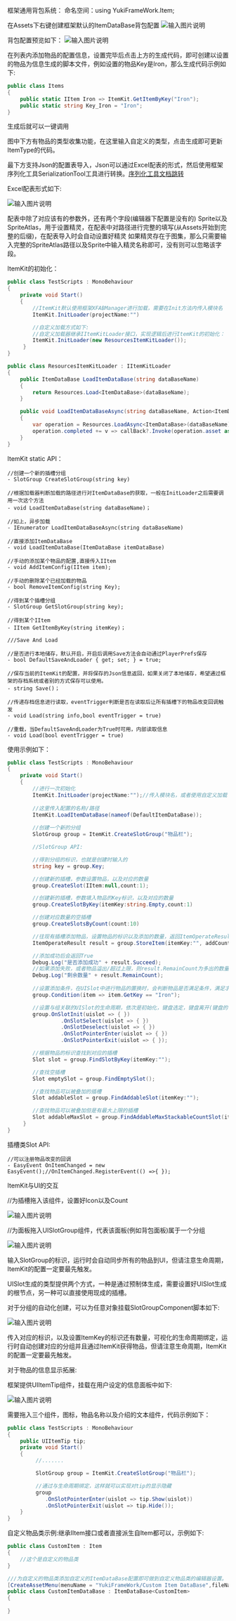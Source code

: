 框架通用背包系统：
命名空间：using YukiFrameWork.Item;

在Assets下右键创建框架默认的ItemDataBase背包配置
![输入图片说明](Texture/Tool.png)

背包配置预览如下：
![输入图片说明](Texture/Tool2.png)

在列表内添加物品的配置信息，设置完毕后点击上方的生成代码，即可创建以设置的物品为信息生成的脚本文件，例如设置的物品Key是Iron，那么生成代码示例如下:


``` csharp
public class Items
{
    public static IItem Iron => ItemKit.GetItemByKey("Iron");
    public static string Key_Iron = "Iron";
}

```

生成后就可以一键调用

图中下方有物品的类型收集功能，在这里输入自定义的类型，点击生成即可更新ItemType的代码。

最下方支持Json的配置表导入，Json可以通过Excel配表的形式，然后使用框架序列化工具SerializationTool工具进行转换。[序列化工具文档跳转](https://gitee.com/NikaidoShinku/YukiFrameWork/blob/master/YukiFrameWork/Plugins/Serialization/序列化工具.md)

Excel配表形式如下:

![输入图片说明](Texture/Tool3.png)

配表中除了对应该有的参数外，还有两个字段(编辑器下配置是没有的) Sprite以及SpriteAtlas，用于设置精灵，在配表中对路径进行完整的填写(从Assets开始到完整的后缀)，在配表导入时会自动设置好精灵
如果精灵存在于图集，那么只需要输入完整的SpriteAtlas路径以及Sprite中输入精灵名称即可，没有则可以忽略该字段。

ItemKit的初始化：


``` csharp
public class TestScripts : MonoBehaviour
{
    private void Start()
    {
        //ItemKit默认使用框架XFABManager进行加载，需要在Init方法内传入模块名
        ItemKit.InitLoader(projectName:"")

        //自定义加载方式如下:
        //自定义加载器继承IItemKitLoader接口，实现逻辑后进行ItemKit的初始化：
        ItemKit.InitLoader(new ResourcesItemKitLoader());
     }
}

public class ResourcesItemKitLoader : IItemKitLoader
{
    public ItemDataBase LoadItemDataBase(string dataBaseName)
    {
        return Resources.Load<ItemDataBase>(dataBaseName);
    }

    public void LoadItemDataBaseAsync(string dataBaseName, Action<ItemDataBase> callBack)
    {
        var operation = Resources.LoadAsync<ItemDataBase>(dataBaseName);
        operation.completed += v => callBack?.Invoke(operation.asset as ItemDataBase);
    }
}

```

ItemKit static API：
  
    //创建一个新的插槽分组
    - SlotGroup CreateSlotGroup(string key)

    //根据加载器判断加载的路径进行对ItemDataBase的获取，一般在InitLoader之后需要调用一次这个方法
    - void LoadItemDataBase(string dataBaseName)；

    //如上，异步加载
    - IEnumerator LoadItemDataBaseAsync(string dataBaseName)

    //直接添加ItemDataBase
    - void LoadItemDataBase(ItemDataBase itemDataBase)

    //手动的添加某个物品的配置,直接传入IItem
    - void AddItemConfig(IItem item);

    //手动的删除某个已经加载的物品
    - bool RemoveItemConfig(string Key);

    //得到某个插槽分组
    - SlotGroup GetSlotGroup(string key);

    //得到某个IItem
    - IItem GetItemByKey(string itemKey)；

    ///Save And Load

    //是否进行本地储存，默认开启，开启后调用Save方法会自动通过PlayerPrefs保存
    - bool DefaultSaveAndLoader { get; set; } = true;

    //保存当前的ItemKit的配置，并将保存的Json信息返回，如果关闭了本地储存，希望通过框架的存档系统或者别的方式保存可以使用。
    - string Save()；

    //传递存档信息进行读取，eventTrigger判断是否在读取后让所有插槽下的物品改变回调触发
    - void Load(string info,bool eventTrigger = true)

    //重载，当DefaultSaveAndLoader为True时可用，内部读取信息
    - void Load(bool eventTrigger = true)


 
使用示例如下：
``` csharp
public class TestScripts : MonoBehaviour
{   
    private void Start()
    {
        //进行一次初始化
        ItemKit.InitLoader(projectName:"");//传入模块名，或者使用自定义加载
        
        //这里传入配置的名称/路径
        ItemKit.LoadItemDataBase(nameof(DefaultItemDataBase));
               
        //创建一个新的分组
        SlotGroup group = ItemKit.CreateSlotGroup("物品栏");

        //SlotGroup API:

        //得到分组的标识，也就是创建时输入的
        string key = group.Key;

        //创建新的插槽，参数设置物品，以及对应的数量
        group.CreateSlot(IItem:null,count:1); 

        //创建新的插槽，参数填入物品的Key标识，以及对应的数量
        group.CreateSlotByKey(itemKey:string.Empty,count:1)

        //创建对应数量的空插槽
        group.CreateSlotsByCount(count:10)

        //往现有插槽添加物品，设置物品的标识以及添加的数量，返回ItemOperateResult参数
        ItemOperateResult result = group.StoreItem(itemKey:"", addCount:1)

        //添加成功后会返回True
        Debug.Log("是否添加成功" + result.Succeed);
        //如果添加失败，或者物品溢出/超过上限，则result.RemainCount为多出的数量
        Debug.Log("剩余数量" + result.RemainCount);
        
        //设置添加条件，在UISlot中进行物品的置换时，会判断物品是否满足条件，满足才可置换。
        group.Condition(item => item.GetKey == "Iron");

        //设置与组关联的UISlot的生命周期，依次是初始化，键盘选定，键盘离开(键盘的有关事件需要挂载Selectable组件),鼠标进入，鼠标退出
        group.OnSlotInit(uislot => { })
                 .OnSlotSelect(uislot => { })
                 .OnSlotDeselect(uislot => { })
                 .OnSlotPointerEnter(uislot => { })
                 .OnSlotPointerExit(uislot => { });

        //根据物品的标识查找到对应的插槽
        Slot slot = group.FindSlotByKey(itemKey:"");

        //查找空插槽
        Slot emptySlot = group.FindEmptySlot();

        //查找物品可以被叠加的插槽
        Slot addableSlot = group.FindAddableSlot(itemKey:"");

        //查找物品可以被叠加但是有最大上限的插槽
        Slot addableMaxSlot = group.FindAddableMaxStackableCountSlot(itemKey:"");
     }
}

``` 

插槽类Slot API:

    //可以注册物品改变的回调
    - EasyEvent OnItemChanged = new EasyEvent();//OnItemChanged.RegisterEvent(() =>{ });

ItemKit与UI的交互

//为插槽拖入该组件，设置好Icon以及Count

![输入图片说明](Texture/Tool4.png)

//为面板拖入UISlotGroup组件，代表该面板(例如背包面板)属于一个分组

![输入图片说明](Texture/Tool5.png)

输入SlotGroup的标识，运行时会自动同步所有的物品到UI，但请注意生命周期，ItemKit的配置一定要最先触发。

UISlot生成的类型提供两个方式，一种是通过预制体生成，需要设置好UISlot生成的根节点，另一种可以直接使用现成的插槽。

对于分组的自动化创建，可以为任意对象挂载SlotGroupComponent脚本如下:

![输入图片说明](Texture/Tool6.png)

传入对应的标识，以及设置ItemKey的标识还有数量，可视化的生命周期绑定，运行时自动创建对应的分组并且通过ItemKit获得物品，但请注意生命周期，ItemKit的配置一定要最先触发。

对于物品的信息显示拓展:

框架提供UIItemTip组件，挂载在用户设定的信息面板中如下:

![输入图片说明](Texture/Tool7.png)

需要拖入三个组件，图标，物品名称以及介绍的文本组件，代码示例如下：


``` csharp
public class TestScripts : MonoBehaviour
{
    public UIItemTip tip;
    private void Start()
    {
         //.......

         SlotGroup group = ItemKit.CreateSlotGroup("物品栏");

         //通过与生命周期绑定，这样就可以实现对tip的显示隐藏
         group
            .OnSlotPointerEnter(uislot => tip.Show(uislot))
            .OnSlotPointerExit(uislot => tip.Hide());
    }
}
```

自定义物品类示例:继承IItem接口或者直接派生自Item都可以，示例如下:

``` csharp
public class CustomItem : Item
{
    //这个是自定义的物品类
}

///为自定义的物品类添加自定义的ItemDataBase配置即可做到自定义物品类的编辑器设置。
[CreateAssetMenu(menuName = "YukiFrameWork/Custom Item DataBase",fileName = nameof(ItemDataBase))]
public class CustomItemDataBase : ItemDataBase<CustomItem>
{
    
}
```

	